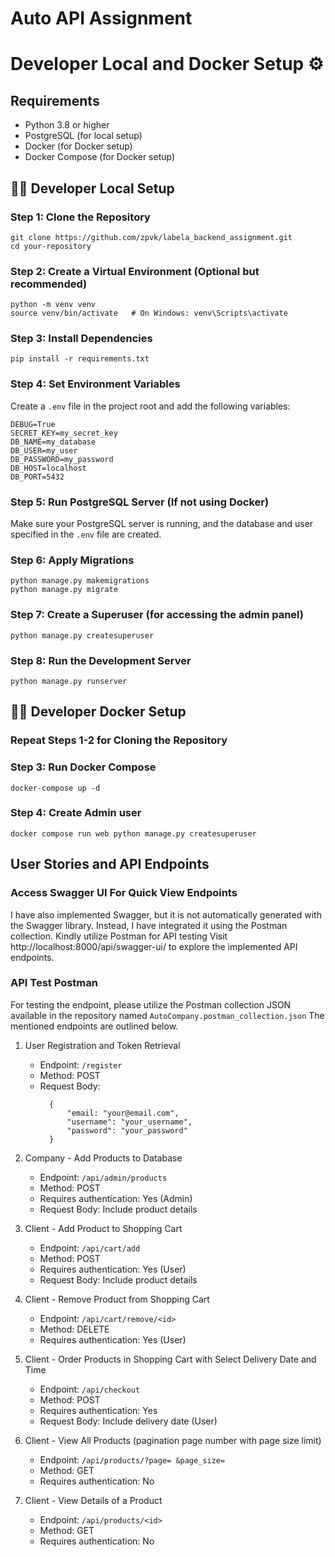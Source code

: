 # Auto API Assignment

# Developer Local and Docker Setup ⚙️

## Requirements
- Python 3.8 or higher
- PostgreSQL (for local setup)
- Docker (for Docker setup)
- Docker Compose (for Docker setup)

## 🧑‍💻 Developer Local Setup 

### Step 1: Clone the Repository
```
git clone https://github.com/zpvk/labela_backend_assignment.git
cd your-repository
```
### Step 2: Create a Virtual Environment (Optional but recommended)
```
python -m venv venv
source venv/bin/activate   # On Windows: venv\Scripts\activate
```
### Step 3: Install Dependencies
```
pip install -r requirements.txt
```
### Step 4: Set Environment Variables
Create a `.env` file in the project root and add the following variables:
```
DEBUG=True
SECRET_KEY=my_secret_key
DB_NAME=my_database
DB_USER=my_user
DB_PASSWORD=my_password
DB_HOST=localhost
DB_PORT=5432
```

### Step 5: Run PostgreSQL Server (If not using Docker)
Make sure your PostgreSQL server is running, and the database and user specified in the `.env` file are created.

### Step 6: Apply Migrations
```
python manage.py makemigrations
python manage.py migrate
```
### Step 7: Create a Superuser (for accessing the admin panel)
```
python manage.py createsuperuser
```
### Step 8: Run the Development Server
```
python manage.py runserver
```

## 🧑‍💻 Developer Docker Setup

### Repeat Steps 1-2 for Cloning the Repository

### Step 3: Run Docker Compose
```
docker-compose up -d
```
### Step 4: Create Admin user
```
docker compose run web python manage.py createsuperuser
```

## User Stories and API Endpoints
### Access Swagger UI For Quick View Endpoints
I have also implemented Swagger, but it is not automatically generated with the Swagger library. Instead, I have integrated it using the Postman collection. Kindly utilize Postman for API testing
Visit http://localhost:8000/api/swagger-ui/ to explore the implemented API endpoints.

### API Test Postman 
For testing the endpoint, please utilize the Postman collection JSON available in the repository named `AutoCompany.postman_collection.json` The mentioned endpoints are outlined below.

1. User Registration and Token Retrieval
    - Endpoint: `/register`
    - Method: POST
    - Request Body:
      ``` 
        {   
            "email: "your@email.com",
            "username": "your_username",
            "password": "your_password"
        }
      ```

2. Company - Add Products to Database
    - Endpoint: `/api/admin/products`
    - Method: POST
    - Requires authentication: Yes (Admin)
    - Request Body: Include product details

3. Client - Add Product to Shopping Cart
    - Endpoint: `/api/cart/add`
    - Method: POST
    - Requires authentication: Yes (User)
    - Request Body: Include product details

4. Client - Remove Product from Shopping Cart
    - Endpoint: `/api/cart/remove/<id>`
    - Method: DELETE
    - Requires authentication: Yes (User)

5. Client - Order Products in Shopping Cart with Select Delivery Date and Time
    - Endpoint: `/api/checkout`
    - Method: POST
    - Requires authentication: Yes
    - Request Body: Include delivery date (User)

7. Client - View All Products (pagination page number with page size limit)
    - Endpoint: `/api/products/?page= &page_size= `
    - Method: GET
    - Requires authentication: No

8. Client - View Details of a Product
    - Endpoint: `/api/products/<id>`
    - Method: GET
    - Requires authentication: No
